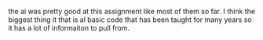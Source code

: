 the ai was pretty good at this assignment like most of them so far. I think the biggest thing it that is al basic code that has been taught for many years so it has a lot of informaiton to pull from.